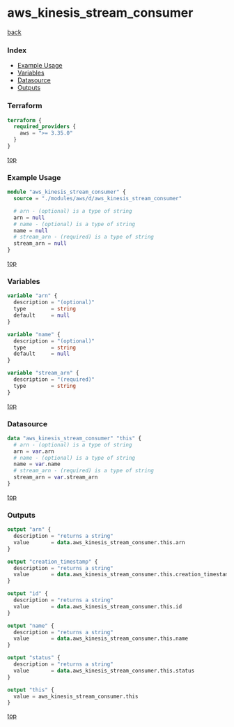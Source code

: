 # aws_kinesis_stream_consumer

[back](../aws.md)

### Index

- [Example Usage](#example-usage)
- [Variables](#variables)
- [Datasource](#datasource)
- [Outputs](#outputs)

### Terraform

```terraform
terraform {
  required_providers {
    aws = ">= 3.35.0"
  }
}
```

[top](#index)

### Example Usage

```terraform
module "aws_kinesis_stream_consumer" {
  source = "./modules/aws/d/aws_kinesis_stream_consumer"

  # arn - (optional) is a type of string
  arn = null
  # name - (optional) is a type of string
  name = null
  # stream_arn - (required) is a type of string
  stream_arn = null
}
```

[top](#index)

### Variables

```terraform
variable "arn" {
  description = "(optional)"
  type        = string
  default     = null
}

variable "name" {
  description = "(optional)"
  type        = string
  default     = null
}

variable "stream_arn" {
  description = "(required)"
  type        = string
}
```

[top](#index)

### Datasource

```terraform
data "aws_kinesis_stream_consumer" "this" {
  # arn - (optional) is a type of string
  arn = var.arn
  # name - (optional) is a type of string
  name = var.name
  # stream_arn - (required) is a type of string
  stream_arn = var.stream_arn
}
```

[top](#index)

### Outputs

```terraform
output "arn" {
  description = "returns a string"
  value       = data.aws_kinesis_stream_consumer.this.arn
}

output "creation_timestamp" {
  description = "returns a string"
  value       = data.aws_kinesis_stream_consumer.this.creation_timestamp
}

output "id" {
  description = "returns a string"
  value       = data.aws_kinesis_stream_consumer.this.id
}

output "name" {
  description = "returns a string"
  value       = data.aws_kinesis_stream_consumer.this.name
}

output "status" {
  description = "returns a string"
  value       = data.aws_kinesis_stream_consumer.this.status
}

output "this" {
  value = aws_kinesis_stream_consumer.this
}
```

[top](#index)